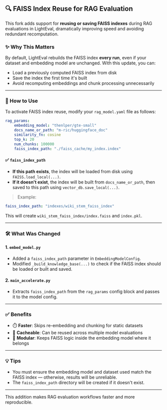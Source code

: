 ## 🔍 FAISS Index Reuse for RAG Evaluation

This fork adds support for **reusing or saving FAISS indexes** during RAG evaluations in LightEval, dramatically improving speed and avoiding redundant recomputation.

### ✨ Why This Matters

By default, LightEval rebuilds the FAISS index **every run**, even if your dataset and embedding model are unchanged. With this update, you can:
- Load a previously computed FAISS index from disk
- Save the index the first time it's built
- Avoid recomputing embeddings and chunk processing unnecessarily

---

### 🔧 How to Use

To activate FAISS index reuse, modify your `rag_model.yaml` file as follows:

```yaml
rag_params:
    embedding_model: "thenlper/gte-small" 
    docs_name_or_path: "m-ric/huggingface_doc" 
    similarity_fn: cosine 
    top_k: 20
    num_chunks: 100000
    faiss_index_path: "./faiss_cache/my_index.index"
```

#### ✅ `faiss_index_path`
- **If this path exists**, the index will be loaded from disk using `FAISS.load_local(...)`.
- **If it doesn't exist**, the index will be built from `docs_name_or_path`, then saved to this path using `vector_db.save_local(...)`.

> Example:
```yaml
faiss_index_path: "indexes/wiki_stem_faiss_index"
```

This will create `wiki_stem_faiss_index/index.faiss` and `index.pkl`.

---

### 🛠️ What Was Changed

#### 1. `embed_model.py`
- Added a `faiss_index_path` parameter in `EmbeddingModelConfig`.
- Modified `_build_knowledge_base(...)` to check if the FAISS index should be loaded or built and saved.

#### 2. `main_accelerate.py`
- Extracts `faiss_index_path` from the `rag_params` config block and passes it to the model config.

---

### ✅ Benefits

- ⏱️ **Faster**: Skips re-embedding and chunking for static datasets
- 💾 **Cacheable**: Can be reused across multiple model evaluations
- 🧪 **Modular**: Keeps FAISS logic inside the embedding model where it belongs

---

### 💡 Tips

- You must ensure the embedding model and dataset used match the FAISS index — otherwise, results will be unreliable.
- The `faiss_index_path` directory will be created if it doesn't exist.

---

This addition makes RAG evaluation workflows faster and more reproducible.
